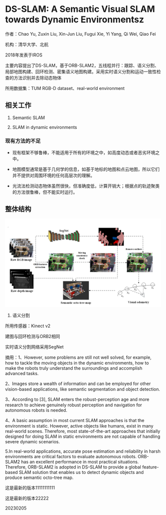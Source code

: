 # DS-SLAM: A Semantic Visual SLAM towards Dynamic Environmentsz
作者：Chao Yu, Zuxin Liu, Xin-Jun Liu, Fugui Xie, Yi Yang, Qi Wei, Qiao Fei

机构：清华大学、北航

2018年发表于IROS

主要内容提出了DS-SLAM，基于ORB-SLAM2，五线程并行：跟踪、语义分割、局部地图构建、回环检测、密集语义地图构建。采用实时语义分割和运动一致性检查的方法识别并去除动态物体

所用数据集：TUM RGB-D dataset、real-world environment

## 相关工作
1. Semantic SLAM

2. SLAM in dynamic environments

### 现有方法的不足

- 现有框架不够鲁棒，不能适用于所有的环境之中，如高度动态或者恶劣环境之中。

- 地图模型通常是基于几何学的信息，如基于地标的地图和点云地图，所以它们并不提供对周围环境的任何高层次的理解。

- 光流法检测动态物体虽然很快，但准确度低，计算开销大；根据点的轨迹聚类的方法很鲁棒，但不能实时运行。

## 整体结构

<p align="center">
<img src="pic/1.png"/>
</p>

1. 语义分割

所用传感器：Kinect v2

建图与回环检测与ORB2相同

实时语义分割网络采用SegNet


摘用：1、However, some problems are still not well solved, for example, how to tackle the moving objects in the dynamic environments, how to make the robots truly understand the surroundings and accomplish advanced tasks.

2、Images store a wealth of information and can be employed for other vision-based applications, like semantic segmentation and object detection.

3、According to [3], SLAM enters the robust-perception age and more research to achieve genuinely robust perception and navigation for autonomous robots is needed.

4、A basic assumption in most current SLAM approaches is that the environment is static. However, active objects like humans, exist in many real-world scenes. Therefore, most state-of-the-art approaches that initially designed for doing SLAM in static environments are not capable of handling severe dynamic scenarios. 

5.In real-world applications, accurate pose estimation and reliability in harsh environments are critical factors to evaluate autonomous robots. ORB-SLAM2 has an excellent performance in most practical situations. Therefore, ORB-SLAM2 is adopted in DS-SLAM to provide a global feature-based SLAM solution that enables us to detect dynamic objects and produce semantic octo-tree map.


这是最新的版本11111111111

这是最新的版本22222


20230205